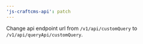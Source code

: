 ```yaml
---
'js-craftcms-api': patch
---
```


Change api endpoint url from `/v1/api/customQuery` to `/v1/api/queryApi/customQuery`.
